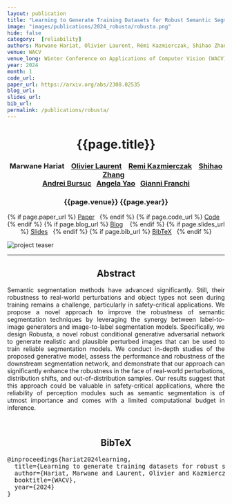 ```yaml
---
layout: publication
title: "Learning to Generate Training Datasets for Robust Semantic Segmentation" 
image: "images/publications/2024_robusta/robusta.png"
hide: false
category:  [reliability]
authors: Marwane Hariat, Olivier Laurent, Rémi Kazmierczak, Shihao Zhang, Andrei Bursuc, Angela Yao, Gianni Franchi
venue: WACV
venue_long: Winter Conference on Applications of Computer Vision (WACV)
year: 2024
month: 1
code_url: 
paper_url: https://arxiv.org/abs/2308.02535
blog_url: 
slides_url: 
bib_url: 
permalink: /publications/robusta/
---
```


<h1 align="center"> {{page.title}} </h1>
<!-- Simple call of authors -->
<!-- <h3 align="center"> {{page.authors}} </h3> -->
<!-- Alternatively you can add links to author pages -->
<h3 align="center"> Marwane Hariat &nbsp;&nbsp; <a href="https://scholar.google.com/citations?user=RW4CQ68AAAAJ">Olivier Laurent</a> &nbsp;&nbsp; <a href="https://scholar.google.fr/citations?user=a3HtUiwAAAAJ&hl=en">Remi Kazmierczak</a> &nbsp;&nbsp;  <a href="https://scholar.google.com/citations?user=SqS4w6gAAAAJ&hl=en">Shihao Zhang</a> &nbsp;&nbsp; <br> <a href="https://abursuc.github.io/">Andrei Bursuc</a>&nbsp;&nbsp; <a href="https://www.comp.nus.edu.sg/~ayao/">Angela Yao</a>&nbsp;&nbsp; <a href="https://www.ensta-paris.fr/fr/gianni-franchi">Gianni Franchi</a> </h3>



<h3 align="center"> {{page.venue}} {{page.year}} </h3>

<div align="center">
  <p>
    {% if page.paper_url %}
    <a href="{{ page.paper_url }}"><i class="far fa-file-pdf"></i> Paper</a>&nbsp;&nbsp;
    {% endif %}
    {% if page.code_url %}
    <a href="{{ page.code_url }}"><i class="fab fa-github"></i> Code</a> &nbsp;&nbsp;
    {% endif %}
    {% if page.blog_url %}
    <a href="{{ page.blog_url }}"><i class="fab fa-blogger"></i> Blog</a> &nbsp;&nbsp;
    {% endif %}
    {% if page.slides_url %}
    <a href="{{ page.slides_url }}"><i class="far fa-file-pdf"></i> Slides</a>&nbsp;&nbsp;
    {% endif %}
    {% if page.bib_url %}
    <a href="{{ page.bib_url}}"><i class="far fa-file-alt"></i> BibTeX</a>&nbsp;&nbsp;
    {% endif %}
  </p>
</div>


<div class="publication-teaser">
    <img src="../../{{ page.image }}" alt="project teaser"/>
</div>

<hr>

<h2  align="center"> Abstract</h2>

<p align="justify">Semantic segmentation methods have advanced significantly. Still, their robustness to real-world perturbations and object types not seen during training remains a challenge, particularly in safety-critical applications. We propose a novel approach to improve the robustness of semantic segmentation techniques by leveraging the synergy between label-to-image generators and image-to-label segmentation models. Specifically, we design Robusta, a novel robust conditional generative adversarial network to generate realistic and plausible perturbed images that can be used to train reliable segmentation models. We conduct in-depth studies of the proposed generative model, assess the performance and robustness of the downstream segmentation network, and demonstrate that our approach can significantly enhance the robustness in the face of real-world perturbations, distribution shifts, and out-of-distribution samples. Our results suggest that this approach could be valuable in safety-critical applications, where the reliability of perception modules such as semantic segmentation is of utmost importance and comes with a limited computational budget in inference.</p>

<br>

<h2  align="center">BibTeX</h2>
<left>
  <pre class="bibtex-box">
@inproceedings{hariat2024learning,
  title={Learning to generate training datasets for robust semantic segmentation},
  author={Hariat, Marwane and Laurent, Olivier and Kazmierczak, R{\'e}mi and Zhang, Shihao and Bursuc, Andrei and Yao, Angela and Franchi, Gianni},
  booktitle={WACV},
  year={2024}
}
</pre>
</left>

<br>
